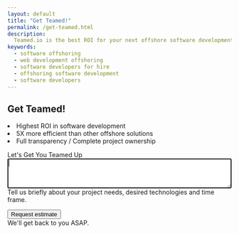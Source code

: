 ```yaml
---
layout: default
title: "Get Teamed!"
permalink: /get-teamed.html
description:
  Teamed.io is the best ROI for your next offshore software development project 
keywords:
  - software offshoring
  - web development offshoring
  - software developers for hire
  - offshoring software development
  - software developers
---
```


## Get Teamed!
<li>Highest ROI in software development
<li>5X more efficient than other offshore solutions
<li>Full transparency / Complete project ownership

<form name="form" name="form" ng-submit="submit()">
  <p>
    <label>Let's Get You Teamed Up</label><br/>
    <textarea name="details" style="width:100%;height:5em" tabindex="1"
      ng-model="details" required autofocus></textarea><br/>
    <span class="help">Tell us briefly about your project needs,
      desired technologies and time frame.</span>
  </p>
  <p>
    <button id='submit' tabindex="2">Request estimate</button><br/>
    <span class="help">We'll get back to you ASAP.</span>
  </p>
</form>
